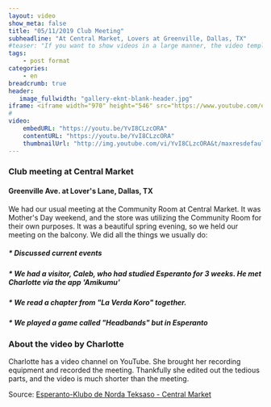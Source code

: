 ```yaml
---
layout: video
show_meta: false
title: "05/11/2019 Club Meeting"
subheadline: "At Central Market, Lovers at Greenville, Dallas, TX"
#teaser: "If you want to show videos in a large manner, the video template is the right choice."
tags:
    - post format
categories:
    - en
breadcrumb: true
header:
   image_fullwidth: "gallery-eknt-blank-header.jpg"
iframe: <iframe width="970" height="546" src="https://www.youtube.com/embed/YvI8CLzcORA" frameborder="0" allow="accelerometer; autoplay; clipboard-write; encrypted-media; gyroscope; picture-in-picture" allowfullscreen></iframe>
#
video:
    embedURL: "https://youtu.be/YvI8CLzcORA"
    contentURL: "https://youtu.be/YvI8CLzcORA"
    thumbnailUrl: "http://img.youtube.com/vi/YvI8CLzcORA&t/maxresdefault.jpg"
---
```

### Club meeting at Central Market
#### Greenville Ave. at Lover's Lane, Dallas, TX
We had our usual meeting at the Community Room at Central Market.  It was Mother's Day weekend, and the store was utilizing the Community Room for their own purposes.  It was a beautiful spring evening, so we held our meeting on the balcony. We did all the things we usually do:

##### * Discussed current events
##### * We had a visitor, Caleb, who had studied Esperanto for 3 weeks.  He met Charlotte via the app 'Amikumu'
##### * We read a chapter from "La Verda Koro" together.
##### * We played a game called "Headbands" but in Esperanto

### About the video by Charlotte
Charlotte has a video channel on YouTube. She brought her recording equipment and recorded the meeting.  Thankfully she edited out the tedious parts, and the video is much shorter than the meeting. 

Source: [Esperanto-Klubo de Norda Teksaso - Central Market](https://www.youtube.com/watch?v=YvI8CLzcORA&t=1159s)